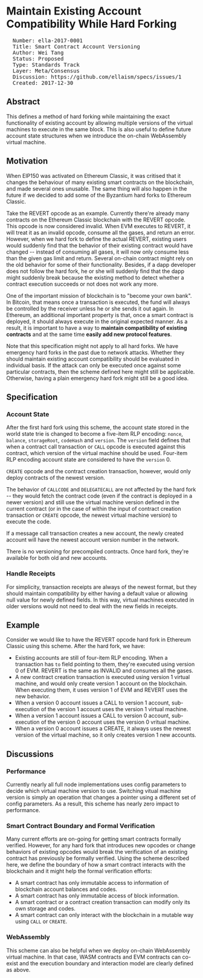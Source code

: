 # Maintain Existing Account Compatibility While Hard Forking

<pre>
  Number: ella-2017-0001
  Title: Smart Contract Account Versioning
  Author: Wei Tang <hi@that.world>
  Status: Proposed
  Type: Standards Track
  Layer: Meta/Consensus
  Discussion: https://github.com/ellaism/specs/issues/1
  Created: 2017-12-30
</pre>
    
## Abstract

This defines a method of hard forking while maintaining the exact functionality of existing account by allowing multiple versions of the virtual machines to execute in the same block. This is also useful to define future account state structures when we introduce the on-chain WebAssembly virtual machine.

## Motivation

When EIP150 was activated on Ethereum Classic, it was critised that it changes the behaviour of many existing smart contracts on the blockchain, and made several ones unusable. The same thing will also happen in the future if we decided to add some of the Byzantium hard forks to Ethereum Classic.

Take the REVERT opcode as an example. Currently there're already many contracts on the Ethereum Classic blockchain with the REVERT opcode. This opcode is now considered invalid. When EVM executes to REVERT, it will treat it as an invalid opcode, consume all the gases, and return an error. However, when we hard fork to define the actual REVERT, existing users would suddenly find that the behavior of their existing contract would have changed -- instead of consuming all gases, it will now only consume less than the given gas limit and return. Several on-chain contract might rely on the old behavior for some of their functionality. Besides, if a dapp developer does not follow the hard fork, he or she will suddenly find that the dapp might suddenly break because the existing method to detect whether a contract execution succeeds or not does not work any more.

One of the important mission of blockchain is to "become your own bank". In Bitcoin, that means once a transaction is executed, the fund will always be controlled by the receiver unless he or she sends it out again. In Ethereum, an additional important property is that, once a smart contract is deployed, it should always execute in the original expected manner. As a result, it is important to have a way to **maintain compatibility of existing contracts** and at the same time **easily add new protocol features**.

Note that this specification might not apply to all hard forks. We have emergency hard forks in the past due to network attacks. Whether they should maintain existing account compatibility should be evaluated in individual basis. If the attack can only be executed once against some particular contracts, then the scheme defined here might still be applicable. Otherwise, having a plain emergency hard fork might still be a good idea.

## Specification

### Account State

After the first hard fork using this scheme, the account state stored in the world state trie is changed to become a five-item RLP encoding: `nonce`, `balance`, `storageRoot`, `codeHash` and `version`. The `version` field defines that when a contract call transaction or `CALL` opcode is executed against this contract, which version of the virtual machine should be used. Four-item RLP encoding account state are considered to have the `version` 0.

`CREATE` opcode and the contract creation transaction, however, would only deploy contracts of the newest version.

The behavior of `CALLCODE` and `DELEGATECALL` are not affected by the hard fork -- they would fetch the contract code (even if the contract is deployed in a newer version) and still use the virtual machine version defined in the current contract (or in the case of within the input of contract creation transaction or `CREATE` opcode, the newest virtual machine version) to execute the code.

If a message call transaction creates a new account, the newly created account will have the newest account version number in the network.

There is no versioning for precompiled contracts. Once hard fork, they're available for both old and new accounts.

### Handle Receipts

For simplicity, transaction receipts are always of the newest format, but they should maintain compatibility by either having a default value or allowing null value for newly defined fields. In this way, virtual machines executed in older versions would not need to deal with the new fields in receipts.

## Example

Consider we would like to have the REVERT opcode hard fork in Ethereum Classic using this scheme. After the hard fork, we have:

* Existing accounts are still of four-item RLP encoding. When a transaction has `to` field pointing to them, they're executed using version 0 of EVM. REVERT is the same as INVALID and consumes all the gases.
* A new contract creation transaction is executed using version 1 virtual machine, and would only create version 1 account on the blockchain. When executing them, it uses version 1 of EVM and REVERT uses the new behavior.
* When a version 0 account issues a CALL to version 1 account, sub-execution of the version 1 account uses the version 1 virtual machine.
* When a version 1 account issues a CALL to version 0 account, sub-execution of the version 0 account uses the version 0 vritual machine.
* When a version 0 account issues a CREATE, it always uses the newest version of the virtual machine, so it only creates version 1 new accounts.

## Discussions

### Performance

Currently nearly all full node implementations uses config parameters to decide which virtual machine version to use. Switching vitual machine version is simply an operation that changes a pointer using a different set of config parameters. As a result, this scheme has nearly zero impact to performance.

### Smart Contract Boundary and Formal Verification

Many current efforts are on-going for getting smart contracts formally verified. However, for any hard fork that introduces new opcodes or change behaviors of existing opcodes would break the verification of an existing contract has previously be formally verified. Using the scheme described here, we define the boundary of how a smart contract interacts with the blockchain and it might help the formal verification efforts:

* A smart contract has only immutable access to information of blockchain account balances and codes.
* A smart contract has only immutable access of block information.
* A smart contract or a contract creation transaction can modify only its own storage and codes.
* A smart contract can only interact with the blockchain in a mutable way using `CALL` or `CREATE`.

### WebAssembly

This scheme can also be helpful when we deploy on-chain WebAssembly virtual machine. In that case, WASM contracts and EVM contracts can co-exist and the execution boundary and interaction model are clearly defined as above.
